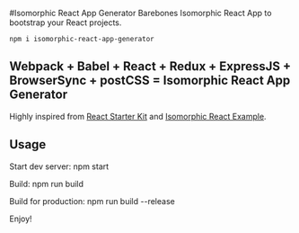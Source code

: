 #Isomorphic React App Generator
Barebones Isomorphic React App to bootstrap your React projects. 

    npm i isomorphic-react-app-generator

## Webpack + Babel + React + Redux + ExpressJS + BrowserSync + postCSS = Isomorphic React App Generator
Highly inspired from [React Starter Kit](https://github.com/kriasoft/react-starter-kit) and  [Isomorphic React Example](https://github.com/DavidWells/isomorphic-react-example).

## Usage

Start dev server:
    npm start

Build:
    npm run build

Build for production:
    npm run build --release

Enjoy!
